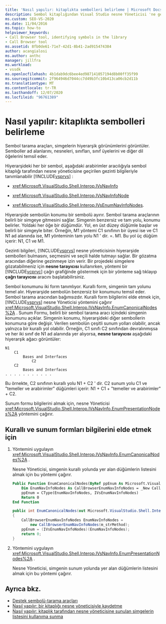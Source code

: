 ```yaml
---
title: 'Nasıl yapılır: kitaplıkta sembolleri belirleme | Microsoft Docs'
description: Sembol kitaplığından Visual Studio nesne Yöneticisi 'ne gezinti bilgilerini geçiren yöntemler uygulayarak kitaplıktaki sembolleri nasıl tanımlayacağınızı öğrenin.
ms.custom: SEO-VS-2020
ms.date: 11/04/2016
ms.topic: how-to
helpviewer_keywords:
- Call Browser tool, identifying symbols in the library
- Call Browser tool
ms.assetid: 8fb0de61-71e7-42d1-8b41-2ad915474384
author: acangialosi
ms.author: anthc
manager: jillfra
ms.workload:
- vssdk
ms.openlocfilehash: 4b1dab9dc6bee4ed987141057194d8b00ff35f99
ms.sourcegitcommit: 2f964946d7044cc7d49b3fc10b413ca06cb2d11b
ms.translationtype: MT
ms.contentlocale: tr-TR
ms.lasthandoff: 12/07/2020
ms.locfileid: "96761389"
---
```

# <a name="how-to-identify-symbols-in-a-library"></a>Nasıl yapılır: kitaplıkta sembolleri belirleme
Sembol tarama araçları, simgelerin hiyerarşik görünümlerini görüntüler. Semboller ad alanlarını, nesneleri, sınıfları, sınıf üyelerini ve diğer dil öğelerini temsil eder.

 Hiyerarşideki her bir sembol, aşağıdaki arabirimler aracılığıyla sembol kitaplığı tarafından nesne yöneticisine geçirilen gezinti bilgileriyle tanımlanabilir [!INCLUDE[vsprvs](../../code-quality/includes/vsprvs_md.md)] :

- <xref:Microsoft.VisualStudio.Shell.Interop.IVsNavInfo>

- <xref:Microsoft.VisualStudio.Shell.Interop.IVsNavInfoNode>

- <xref:Microsoft.VisualStudio.Shell.Interop.IVsEnumNavInfoNodes>.

 Hiyerarşide sembolün konumu bir sembolü ayırır. Sembol tarama araçlarının belirli bir simgeye gitmesini sağlar. Simgenin benzersiz ve tam yolu, konumu belirler. Yoldaki her öğe bir düğümdür. Yol, en üst düzey düğümle başlar ve belirli bir simgeyle biter. Örneğin, M1 yöntemi C1 sınıfının bir üyesi ise ve C1 N1 ad alanında ise, M1 yönteminin tam yolu N1 ' dir. =. M1. Bu yol üç düğüm içerir: N1, C1 ve M1.

 Gezinti bilgileri, [!INCLUDE[vsprvs](../../code-quality/includes/vsprvs_md.md)] nesne yöneticisinin hiyerarşide sembolleri bulmasını, seçmesini ve seçili halde tutmayı sağlar. Bir gözatma aracından diğerine gezinmeye izin verir. Bir projedeki simgelere gözatabilmeniz için **nesne tarayıcısı** kullanırken, yöntemi bir [!INCLUDE[vcprvc](../../code-quality/includes/vcprvc_md.md)] çağrı grafiğinde göstermek için bir yönteme sağ tıklayıp **çağrı tarayıcısı** aracını başlatabilirsiniz.

 Sembol konumunu iki form tanımlıyor. Kurallı form, simgenin tam yolunu temel alır. Hiyerarşide sembolün benzersiz bir konumunu temsil eder. Sembol tarama aracından bağımsızdır. Kurallı form bilgilerini elde etmek için, [!INCLUDE[vsprvs](../../code-quality/includes/vsprvs_md.md)] nesne Yöneticisi yöntemini çağırır <xref:Microsoft.VisualStudio.Shell.Interop.IVsNavInfo.EnumCanonicalNodes%2A> . Sunum Formu, belirli bir sembol tarama aracı içindeki simgenin konumunu açıklar. Simgenin konumu, hiyerarşideki diğer sembollerin konumuna göre değişir. Verilen sembolün çeşitli sunum yolları olabilir, ancak yalnızca bir kurallı yol olabilir. Örneğin, C1 sınıfı C2 sınıfından devralınmışsa ve her iki sınıf de N1 ad alanında yer alıyorsa, **nesne tarayıcısı** aşağıdaki hiyerarşik ağacı görüntüler:

```
N1
    C1
        Bases and Interfaces
            C2
    C2
        Bases and Interfaces
. . . . . . . . . . .

```

 Bu örnekte, C2 sınıfının kurallı yolu N1 + C2 ' dir. C2 sunum yolu C1 ve "temeller ve arabirimler" düğümleri içerir: N1 + C1 + "temeller ve arabirimler" + C2.

 Sunum formu bilgilerini almak için, nesne Yöneticisi <xref:Microsoft.VisualStudio.Shell.Interop.IVsNavInfo.EnumPresentationNodes%2A> yöntemini çağırır.

## <a name="to-obtain-canonical-and-presentation-forms-information"></a>Kurallı ve sunum formları bilgilerini elde etmek için

1. Yöntemini uygulayın <xref:Microsoft.VisualStudio.Shell.Interop.IVsNavInfo.EnumCanonicalNodes%2A> .

     Nesne Yöneticisi, simgenin kurallı yolunda yer alan düğümlerin listesini almak için bu yöntemi çağırır.

    ```vb
    Public Function EnumCanonicalNodes(ByRef ppEnum As Microsoft.VisualStudio.Shell.Interop.IVsEnumNavInfoNodes) As Integer
        Dim EnumNavInfoNodes As CallBrowserEnumNavInfoNodes = _New CallBrowserEnumNavInfoNodes(m_strMethod)
        ppEnum = CType(EnumNavInfoNodes, IVsEnumNavInfoNodes)
        Return 0
    End Function
    ```

    ```csharp
    public int EnumCanonicalNodes(out Microsoft.VisualStudio.Shell.Interop.IVsEnumNavInfoNodes ppEnum)
    {
        CallBrowserEnumNavInfoNodes EnumNavInfoNodes =
            new CallBrowserEnumNavInfoNodes(m_strMethod);
        ppEnum = (IVsEnumNavInfoNodes)(EnumNavInfoNodes);
        return 0;
    }

    ```

2. Yöntemini uygulayın <xref:Microsoft.VisualStudio.Shell.Interop.IVsNavInfo.EnumPresentationNodes%2A> .

     Nesne Yöneticisi, simgenin sunum yolunda yer alan düğümlerin listesini almak için bu yöntemi çağırır.

## <a name="see-also"></a>Ayrıca bkz.
- [Destek sembolü-tarama araçları](../../extensibility/internals/supporting-symbol-browsing-tools.md)
- [Nasıl yapılır: bir kitaplığı nesne yöneticisiyle kaydetme](../../extensibility/internals/how-to-register-a-library-with-the-object-manager.md)
- [Nasıl yapılır: kitaplık tarafından nesne yöneticisine sunulan simgelerin listesini kullanıma sunma](../../extensibility/internals/how-to-expose-lists-of-symbols-provided-by-the-library-to-the-object-manager.md)
